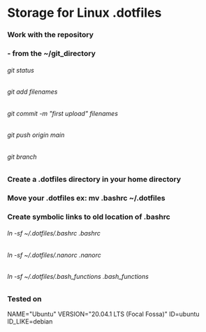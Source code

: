 # Storage for Linux   .dotfiles
 
 ### Work with the repository
 ### - from the ~/git_directory
 ###### git status
 ###### git add filenames
 ###### git commit -m "first upload" filenames
 ###### git push origin main
 ###### git branch

### Create a .dotfiles directory in your home directory

### Move your .dotfiles ex: mv .bashrc ~/.dotfiles 

### Create symbolic links to old location of .bashrc
###### ln -sf ~/.dotfiles/.bashrc .bashrc
###### ln -sf ~/.dotfiles/.nanorc .nanorc
###### ln -sf ~/.dotfiles/.bash_functions .bash_functions


### Tested on 
NAME="Ubuntu"
VERSION="20.04.1 LTS (Focal Fossa)"
ID=ubuntu
ID_LIKE=debian

